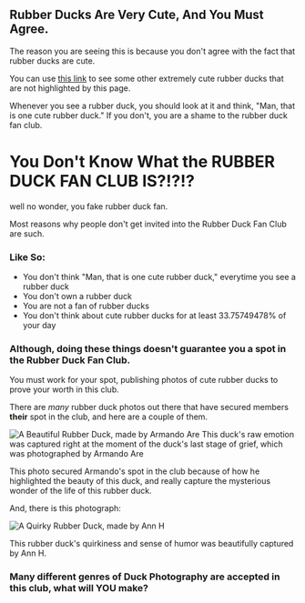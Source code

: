 ## Rubber Ducks Are Very Cute, And You **Must** Agree.
The reason you are seeing this is because you don't agree with the fact that rubber ducks are cute.

You can use [this link](https://www.google.com/search?q=cute+rubber+ducks&source=lnms&tbm=isch&sa=X&ved=2ahUKEwjT-vWn8KHzAhXF-J4KHXECATEQ_AUoAXoECAQQAw) to see some other extremely cute rubber ducks that are not highlighted by this page.

Whenever you see a rubber duck, you should look at it and think, "Man, that is one cute rubber duck." If you don't, you are a shame to the rubber duck fan club.

# You Don't Know What the RUBBER DUCK FAN CLUB IS?!?!?

well no wonder, you fake rubber duck fan.


Most reasons why people don't get invited into the Rubber Duck Fan Club are such.

### Like So:

- You don't think "Man, that is one cute rubber duck," everytime you see a rubber duck
- You don't own a rubber duck
- You are not a fan of rubber ducks
- You don't think about cute rubber ducks for at least 33.75749478% of your day
### Although, doing these things doesn't guarantee you a spot in the Rubber Duck Fan Club.
You must work for your spot, publishing photos of cute rubber ducks to prove your worth in this club.

There are _many_ rubber duck photos out there that have secured members **their** spot in the club, and here are a couple of them.

![A Beautiful Rubber Duck, made by Armando Are](https://images.pexels.com/photos/3759364/pexels-photo-3759364.jpeg?auto=compress&cs=tinysrgb&h=650&w=940) This duck's raw emotion was captured right at the moment of the duck's last stage of grief, which was  photographed by Armando Are

This photo secured Armando's spot in the club because of how he highlighted the beauty of this duck, and really capture the mysterious wonder of the life of this rubber duck.


And, there is this photograph:

![A Quirky Rubber Duck, made by Ann H](https://images.pexels.com/photos/6432494/pexels-photo-6432494.jpeg?auto=compress&cs=tinysrgb&h=650&w=940) 

This rubber duck's quirkiness and sense of humor was beautifully captured by Ann H.

### Many different genres of Duck Photography are accepted in this club, what will YOU make?

